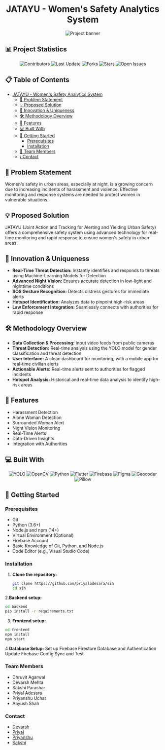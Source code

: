 <h1 align="center" id="title">JATAYU - Women's Safety Analytics System</h1>

<p align="center">  
  <img src="https://github.com/user-attachments/assets/d3935f7c-e9d5-46c3-8314-da1ae0cad885" alt="Project banner">  
</p>

<h2>📊 Project Statistics</h2>

<p align="center">  
  <img src="https://img.shields.io/github/contributors/Devarsh-42/RakshaLink" alt="Contributors">  
  <img src="https://img.shields.io/github/last-commit/Devarsh-42/RakshaLink" alt="Last Update">  
  <img src="https://img.shields.io/github/forks/Devarsh-42/RakshaLink" alt="Forks">  
  <img src="https://img.shields.io/github/stars/Devarsh-42/RakshaLink" alt="Stars">  
  <img src="https://img.shields.io/github/issues/Devarsh-42/RakshaLink" alt="Open Issues">  
</p>

<h2>📋 Table of Contents</h2>

- [JATAYU - Women's Safety Analytics System](#title)
  - [📝 Problem Statement](#problem-statement)
  - [💡 Proposed Solution](#proposed-solution)
  - [🌟 Innovation & Uniqueness](#innovation-uniqueness)
  - [🛠️ Methodology Overview](#methodology-overview)
  - [🧐 Features](#features)
  - [💻 Built With](#built-with)
  - [🚀 Getting Started](#getting-started)
    - [Prerequisites](#prerequisites)
    - [Installation](#installation)
  - [👥 Team Members](#team-members)
  - [📞 Contact](#contact)

<h2 id="problem-statement">📝 Problem Statement</h2>
<p>Women's safety in urban areas, especially at night, is a growing concern due to increasing incidents of harassment and violence. Effective monitoring and response systems are needed to protect women in vulnerable situations.</p>

<h2 id="proposed-solution">💡 Proposed Solution</h2>
<p>JATAYU (Joint Action and Tracking for Alerting and Yielding Urban Safety) offers a comprehensive safety system using advanced technology for real-time monitoring and rapid response to ensure women's safety in urban areas.</p>

<h2 id="innovation-uniqueness">🌟 Innovation & Uniqueness</h2>  
<ul>  
    <li><strong>Real-Time Threat Detection:</strong> Instantly identifies and responds to threats using Machine-Learning Models for Detection</li>  
    <li><strong>Advanced Night Vision:</strong> Ensures accurate detection in low-light and nighttime conditions</li>  
    <li><strong>SOS Gesture Recognition:</strong> Detects distress gestures for immediate alerts</li>  
    <li><strong>Hotspot Identification:</strong> Analyzes data to pinpoint high-risk areas</li>  
    <li><strong>Law Enforcement Integration:</strong> Seamlessly connects with authorities for rapid response</li>  
</ul>  

<h2 id="methodology-overview">🛠️ Methodology Overview</h2>  
<ul>  
  <li><b>Data Collection & Processing:</b> Input video feeds from public cameras</li>  
  <li><b>Threat Detection:</b> Real-time analysis using the YOLO model for gender classification and threat detection</li>  
  <li><b>User Interface:</b> A clean dashboard for monitoring, with a mobile app for real-time civilian alerts</li>  
  <li><b>Actionable Alerts:</b> Real-time alerts sent to authorities for flagged incidents</li>  
  <li><b>Hotspot Analysis:</b> Historical and real-time data analysis to identify high-risk areas</li>  
</ul>

<h2 id="features">🧐 Features</h2>
<ul>
  <li>Harassment Detection</li>
  <li>Alone Woman Detection</li>
  <li>Surrounded Woman Alert</li>
  <li>Night Vision Monitoring</li>
  <li>Real-Time Alerts</li>
  <li>Data-Driven Insights</li>
  <li>Integration with Authorities</li>
</ul>

<h2 id="built-with">💻 Built With</h2>
<p align="center">
  <img src="https://img.shields.io/badge/YOLO-005f69?style=for-the-badge" alt="YOLO">
  <img src="https://img.shields.io/badge/OpenCV-005f69?style=for-the-badge" alt="OpenCV">
  <img src="https://img.shields.io/badge/Python-3776AB?style=for-the-badge" alt="Python">
  <img src="https://img.shields.io/badge/Flutter-02569B?style=for-the-badge" alt="Flutter">
  <img src="https://img.shields.io/badge/Firebase-FFCA28?style=for-the-badge" alt="Firebase">
  <img src="https://img.shields.io/badge/Figma-F24E1E?style=for-the-badge" alt="Figma">
  <img src="https://img.shields.io/badge/Geocoder-00A9E0?style=for-the-badge" alt="Geocoder">
  <img src="https://img.shields.io/badge/Pillow-3776AB?style=for-the-badge" alt="Pillow">
</p>

<h2 id="getting-started">🚀 Getting Started</h2>

<h3>Prerequisites</h3>  
<ul>  
    <li>Git</li>  
    <li>Python (3.6+)</li>  
    <li>Node.js and npm (14+)</li>  
    <li>Virtual Environment (Optional)</li>  
    <li>Firebase Account</li>  
    <li>Basic Knowledge of Git, Python, and Node.js</li>  
    <li>Code Editor (e.g., Visual Studio Code)</li>  
</ul> 

 <h3>Installation</h3>

1. **Clone the repository:**  
   ```bash  
   git clone https://github.com/priyaladesara/sih  
   cd sih
   ``` 
2.**Backend setup:**
```bash
cd backend  
pip install -r requirements.txt  
```
3. **Frontend setup:**
```bash
cd frontend  
npm install  
npm start
```
4 **Database Setup:**
Set up Firebase Firestore Database and Authentication
Update Firebase Config
Sync and Test

<h3>Team Members</h3>  
<ul>  
    <li>Dhruvit Agarwal</li>  
    <li>Devarsh Mehta</li>  
    <li>Sakshi Parashar</li>  
    <li>Priyal Adesara</li>  
    <li>Priyanshu Uchat</li>  
    <li>Aayush Shah</li>  
</ul>  

<h3>Contact</h3>  
<ul>  
    <li><a href="https://github.com/Devarsh-42">Devarsh</a></li>  
    <li><a href="https://github.com/priyaladesara">Priyal</a></li>  
    <li><a href="https://github.com/ITSPRIYANSHUUCHHAT">Priyanshu</a></li> 
    <li><a href="https://github.com/Sakshi4420">Sakshi</a></li> 
</ul>



